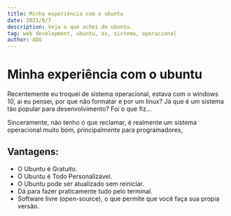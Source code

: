 ```yaml
---
title: Minha experiência com o ubuntu
date: 2021/8/7
description: Veja o que achei do ubuntu.
tag: web development, ubuntu, os, sistema, operacional
author: ADG
---
```


# Minha experiência com o ubuntu

Recentemente eu troquei de sistema operacional, estava com o windows 10, ai eu pensei, por que não formatar e por um linux? Já que é um sistema tão popular para desenvolvimento? Foi o que fiz...

Sinceramente, não tenho o que reclamar, é realmente um sistema operacional muito bom, principalmente para programadores, 

## Vantagens:

- O Ubuntu é Gratuito.
- O Ubuntu é Todo Personalizável.
- O Ubuntu pode ser atualizado sem reiniciar.
- Dá para fazer praticamente tudo pelo terminal.
- Software livre (open-source), o que permite que você faça sua propia versão.